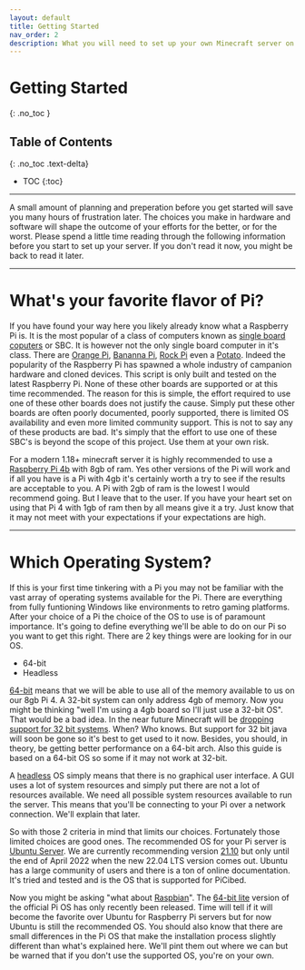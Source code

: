 ```yaml
---
layout: default
title: Getting Started
nav_order: 2
description: What you will need to set up your own Minecraft server on a Raspberry Pi
---
```


# Getting Started
{: .no_toc }

## Table of Contents
{: .no_toc .text-delta}

- TOC
{:toc}

---

<!-- may want to add link to YAML parser -->
A small amount of planning and preperation before you get started will save you many hours of frustration later. The choices you make in hardware and software will shape the outcome of your efforts for the better, or for the worst. Please spend a little time reading through the following information before you start to set up your server. If you don't read it now, you might be back to read it later.

---

# What's your favorite flavor of Pi?

If you have found your way here you likely already know what a Raspberry Pi is. It is the most popular of a class of computers known as [single board coputers](https://en.wikipedia.org/wiki/Single-board_computer) or SBC. It is however not the only single board computer in it's class. There are [Orange Pi](http://www.orangepi.org/), [Bananna Pi](https://www.banana-pi.org/), [Rock Pi](https://rockpi.org/) even a [Potato](https://libre.computer/products/s905x/). Indeed the popularity of the Raspberry Pi has spawned a whole industry of campanion hardware and cloned devices. This script is only built and tested on the latest Raspberry Pi. None of these other boards are supported or at this time recommended. The reason for this is simple, the effort required to use one of these other boards does not justify the cause. Simply put these other boards are often poorly documented, poorly supported, there is limited OS availability and even more limited community support. This is not to say any of these products are bad. It's simply that the effort to use one of these SBC's is beyond the scope of this project. Use them at your own risk.

For a modern 1.18+ minecraft server it is highly recommended to use a [Raspberry Pi 4b](https://www.raspberrypi.com/products/raspberry-pi-4-model-b/) with 8gb of ram. Yes other versions of the Pi will work and if all you have is a Pi with 4gb it's certainly worth a try to see if the results are acceptable to you. A Pi with 2gb of ram is the lowest I would recommend going. But I leave that to the user. If you have your heart set on using that Pi 4 with 1gb of ram then by all means give it a try. Just know that it may not meet with your expectations if your expectations are high.

---

# Which Operating System?

If this is your first time tinkering with a Pi you may not be familiar with the vast array of operating systems available for the Pi. There are everything from fully funtioning Windows like environments to retro gaming platforms. After your choice of a Pi the choice of the OS to use is of paramount importance. It's going to define everything we'll be able to do on our Pi so you want to get this right. There are 2 key things were are looking for in our OS.

- 64-bit
- Headless
  
[64-bit](https://en.wikipedia.org/wiki/64-bit_computing) means that we will be able to use all of the memory available to us on our 8gb Pi 4. A 32-bit system can only address 4gb of memory. Now you might be thinking "well I'm using a 4gb board so I'll just use a 32-bit OS". That would be a bad idea. In the near future Minecraft will be [dropping support for 32 bit systems](https://www.minecraft.net/en-us/article/minecraft-1-18-2-pre-release-1). When? Who knows. But support for 32 bit java will soon be gone so it's best to get used to it now. Besides, you should, in theory, be getting better performance on a 64-bit arch. Also this guide is based on a 64-bit OS so some if it may not work at 32-bit.

A [headless](https://en.wikipedia.org/wiki/Headless_computer) OS simply means that there is no graphical user interface. A GUI uses a lot of system resources and simply put there are not a lot of resources available. We need all possible system resources available to run the server. This means that you'll be connecting to your Pi over a network connection. We'll explain that later.

So with those 2 criteria in mind that limits our choices. Fortunately those limited choices are good ones. The recommended OS for your Pi server is [Ubuntu Server](https://ubuntu.com/download/raspberry-pi). We are currently recommending version [21.10](https://ubuntu.com/download/raspberry-pi/thank-you?version=21.10&architecture=server-arm64+raspi) but only until the end of April 2022 when the new 22.04 LTS version comes out. Ubuntu has a large community of users and there is a ton of online documentation. It's tried and tested and is the OS that is supported for PiCibed. 

Now you might be asking "what about [Raspbian](https://www.raspberrypi.com/software/operating-systems/#raspberry-pi-os-64-bit)". The [64-bit lite](https://downloads.raspberrypi.org/raspios_lite_arm64/images/raspios_lite_arm64-2022-01-28/2022-01-28-raspios-bullseye-arm64-lite.zip) version of the official Pi OS has only recently been released. Time will tell if it will become the favorite over Ubuntu for Raspberry Pi servers but for now Ubuntu is still the recommended OS. You should also know that there are small differences in the Pi OS that make the installation process slightly different than what's explained here. We'll pint them out where we can but be warned that if you don't use the supported OS, you're on your own.
